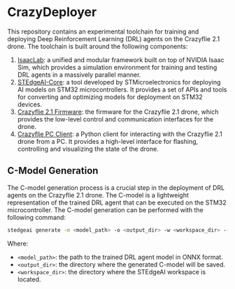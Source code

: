 # CrazyDeployer

This repository contains an experimental toolchain for training and deploying Deep Reinforcement Learning (DRL) agents on the Crazyflie 2.1 drone. The toolchain is built around the following components:
1. [IsaacLab](https://isaac-sim.github.io/IsaacLab/main/index.html): a unified and modular framework built on top of NVIDIA Isaac Sim, which provides a simulation environment for training and testing DRL agents in a massively parallel manner.
2. [STEdgeAI-Core](https://stedgeai-dc.st.com/assets/embedded-docs/index.html): a tool developed by STMicroelectronics for deploying AI models on STM32 microcontrollers. It provides a set of APIs and tools for converting and optimizing models for deployment on STM32 devices.
3. [Crazyflie 2.1 Firmware](https://www.bitcraze.io/documentation/repository/crazyflie-firmware/master/): the firmware for the Crazyflie 2.1 drone, which provides the low-level control and communication interfaces for the drone.
4. [Crazyflie PC Client](https://www.bitcraze.io/documentation/repository/crazyflie-clients-python/master/): a Python client for interacting with the Crazyflie 2.1 drone from a PC. It provides a high-level interface for flashing, controlling and visualizing the state of the drone.

## C-Model Generation

The C-model generation process is a crucial step in the deployment of DRL agents on the Crazyflie 2.1 drone. The C-model is a lightweight representation of the trained DRL agent that can be executed on the STM32 microcontroller. The C-model generation can be performed with the following command:

```bash
stedgeai generate -m <model_path> -o <output_dir> -w <workspace_dir> --target stm32f5 --c-api st-ai
```

Where:
- `<model_path>`: the path to the trained DRL agent model in ONNX format.
- `<output_dir>`: the directory where the generated C-model will be saved.
- `<workspace_dir>`: the directory where the STEdgeAI workspace is located.
